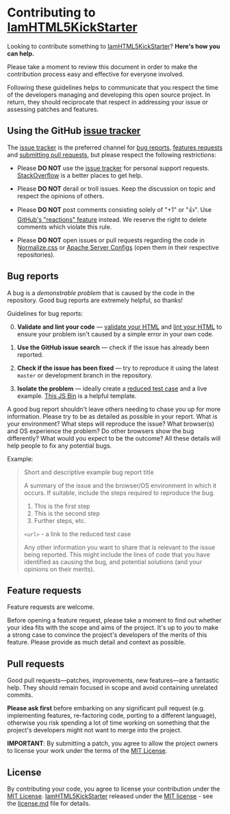 # Contributing to [IamHTML5KickStarter](https://iamprogrammerlk.blogspot.com/p/iamhtml5kickstarter.html)

Looking to contribute something to [IamHTML5KickStarter](https://iamprogrammerlk.blogspot.com/p/iamhtml5kickstarter.html)? **Here's how you can help.**

Please take a moment to review this document in order to make the contribution process easy and effective for everyone involved.

Following these guidelines helps to communicate that you respect the time of the developers managing and developing this open source project. In return, they should reciprocate that respect in addressing your issue or assessing patches and features.


## Using the GitHub [issue tracker](https://github.com/IamProgrammerlk/IamHTML5KickStarter/issues)

The [issue tracker](https://github.com/IamProgrammerlk/IamHTML5KickStarter/issues) is the preferred channel for [bug reports](#bug-reports), [features requests](#feature-requests) and [submitting pull requests](#pull-requests), but please respect the following restrictions:

* Please **DO NOT** use the [issue tracker](https://github.com/IamProgrammerlk/IamHTML5KickStarter/issues) for personal support requests. [StackOverflow](https://stackoverflow.com) is a better places to get help.

* Please **DO NOT** derail or troll issues. Keep the discussion on topic and respect the opinions of others.

* Please **DO NOT** post comments consisting solely of "+1" or ":thumbsup:". Use [GitHub's "reactions" feature](https://github.com/blog/2119-add-reactions-to-pull-requests-issues-and-comments) instead. We reserve the right to delete comments which violate this rule.

* Please **DO NOT** open issues or pull requests regarding the code in [Normalize.css](https://github.com/necolas/normalize.css) or  [Apache Server Configs](https://github.com/h5bp/server-configs-apache/) (open them in their respective repositories).

  
## Bug reports

A bug is a _demonstrable problem_ that is caused by the code in the repository. Good bug reports are extremely helpful, so thanks!

Guidelines for bug reports:

0. **Validate and lint your code** &mdash; [validate your HTML](http://html5.validator.nu) and [lint your HTML](https://github.com/twbs/bootlint) to ensure your problem isn't caused by a simple error in your own code.

1. **Use the GitHub issue search** &mdash; check if the issue has already been reported.

2. **Check if the issue has been fixed** &mdash; try to reproduce it using the latest `master` or development branch in the repository.

3. **Isolate the problem** &mdash; ideally create a [reduced test case](https://css-tricks.com/reduced-test-cases/) and a live example. [This JS Bin](http://jsbin.com/lefey/1/edit?html,output) is a helpful template.

A good bug report shouldn't leave others needing to chase you up for more information. Please try to be as detailed as possible in your report. What is
your environment? What steps will reproduce the issue? What browser(s) and OS experience the problem? Do other browsers show the bug differently? What
would you expect to be the outcome? All these details will help people to fix any potential bugs.

Example:

> Short and descriptive example bug report title
>
> A summary of the issue and the browser/OS environment in which it occurs. If suitable, include the steps required to reproduce the bug.
>
> 1. This is the first step
> 2. This is the second step
> 3. Further steps, etc.
>
> `<url>` - a link to the reduced test case
>
> Any other information you want to share that is relevant to the issue being reported. This might include the lines of code that you have identified as causing the bug, and potential solutions (and your opinions on their merits).


## Feature requests

Feature requests are welcome.

Before opening a feature request, please take a moment to find out whether your idea fits with the scope and aims of the project. It's up to *you* to make a strong case to convince the project's developers of the merits of this feature. Please provide as much detail and context as possible.


## Pull requests

Good pull requests—patches, improvements, new features—are a fantastic help. They should remain focused in scope and avoid containing unrelated commits.

**Please ask first** before embarking on any significant pull request (e.g. implementing features, re-factoring code, porting to a different language), otherwise you risk spending a lot of time working on something that the project's developers might not want to merge into the project.

**IMPORTANT**: By submitting a patch, you agree to allow the project owners to license your work under the terms of the [MIT License](license.md).


## License

By contributing your code, you agree to license your contribution under the [MIT License](license.md). 
[IamHTML5KickStarter](https://iamprogrammerlk.blogspot.com/p/iamhtml5kickstarter.html) released under the [MIT license](license.md) - see the [license.md](license.md) file for details.
